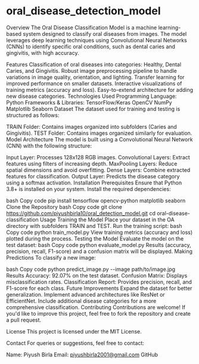 # oral_disease_detection_model
Overview
The Oral Disease Classification Model is a machine learning-based system designed to classify oral diseases from images. The model leverages deep learning techniques using Convolutional Neural Networks (CNNs) to identify specific oral conditions, such as dental caries and gingivitis, with high accuracy.

Features
Classification of oral diseases into categories: Healthy, Dental Caries, and Gingivitis.
Robust image preprocessing pipeline to handle variations in image quality, orientation, and lighting.
Transfer learning for improved performance on smaller datasets.
Interactive visualizations of training metrics (accuracy and loss).
Easy-to-extend architecture for adding new disease categories.
Technologies Used
Programming Language: Python
Frameworks & Libraries:
TensorFlow/Keras
OpenCV
NumPy
Matplotlib
Seaborn
Dataset
The dataset used for training and testing is structured as follows:

TRAIN Folder: Contains images organized into subfolders (Caries and Gingivitis).
TEST Folder: Contains images organized similarly for evaluation.
Model Architecture
The model is built using a Convolutional Neural Network (CNN) with the following structure:

Input Layer: Processes 128x128 RGB images.
Convolutional Layers: Extract features using filters of increasing depth.
MaxPooling Layers: Reduce spatial dimensions and avoid overfitting.
Dense Layers: Combine extracted features for classification.
Output Layer: Predicts the disease category using a softmax activation.
Installation
Prerequisites
Ensure that Python 3.8+ is installed on your system. Install the required dependencies:

bash
Copy code
pip install tensorflow opencv-python matplotlib seaborn
Clone the Repository
bash
Copy code
git clone https://github.com/piyushbirla10/oral_detection_model.git
cd oral-disease-classification
Usage
Training the Model
Place your dataset in the OA directory with subfolders TRAIN and TEST.
Run the training script:
bash
Copy code
python train_model.py
View training metrics (accuracy and loss) plotted during the process.
Testing the Model
Evaluate the model on the test dataset:
bash
Copy code
python evaluate_model.py
Results (accuracy, precision, recall, F1-score) and a confusion matrix will be displayed.
Making Predictions
To classify a new image:

bash
Copy code
python predict_image.py --image path/to/image.jpg
Results
Accuracy: 92.07% on the test dataset.
Confusion Matrix: Displays misclassification rates.
Classification Report: Provides precision, recall, and F1-score for each class.
Future Improvements
Expand the dataset for better generalization.
Implement advanced architectures like ResNet or EfficientNet.
Include additional disease categories for a more comprehensive classification.
Contributing
Contributions are welcome! If you'd like to improve this project, feel free to fork the repository and create a pull request.

License
This project is licensed under the MIT License.

Contact
For queries or suggestions, feel free to contact:

Name: Piyush Birla
Email: piyushbirla2001@gmail.com
GitHub
